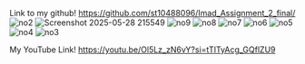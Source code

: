 Link to my github!
https://github.com/st10488096/Imad_Assignment_2_final/
![no2](https://github.com/user-attachments/assets/6512189c-8cf9-4654-912e-22d1095d105a)
![Screenshot 2025-05-28 215549](https://github.com/user-attachments/assets/d88ffceb-e6d1-4f14-8751-0dd459509828)
![no9](https://github.com/user-attachments/assets/37d94a91-c4cf-41bc-9a6f-52918d4cff6c)
![no8](https://github.com/user-attachments/assets/b8e71856-7a63-4f91-90fb-e7bab6099a94)
![no7](https://github.com/user-attachments/assets/6b5368b0-facd-4c55-90dc-bc2a45a0cace)
![no6](https://github.com/user-attachments/assets/7eebec82-1774-4cc8-af9a-45e75c824aaf)
![no5](https://github.com/user-attachments/assets/c9326b6e-567c-415f-8f59-7aa0abab3dd1)
![no4](https://github.com/user-attachments/assets/69cdfcb3-fd9e-4078-9f43-b2a451a50fda)
![no3](https://github.com/user-attachments/assets/c9616cfe-588f-44cf-8885-f303afe41acc)


My YouTube Link!
https://youtu.be/Ol5Lz_zN6vY?si=tTITyAcg_GQflZU9
